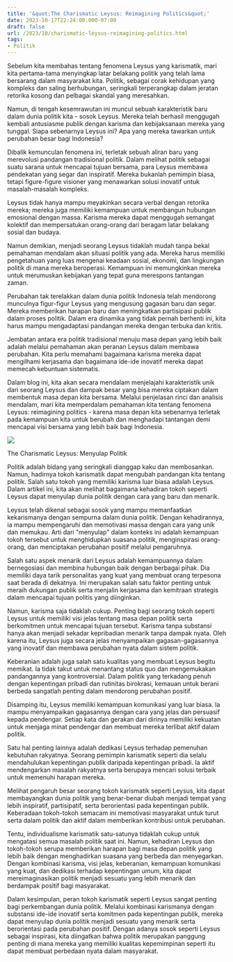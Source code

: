 ```yaml
---
title: '&quot;The Charismatic Leysus: Reimagining Politics&quot;'
date: 2023-10-17T22:24:00.000-07:00
draft: false
url: /2023/10/charismatic-leysus-reimagining-politics.html
tags: 
- Politik
---
```


  

Sebelum kita membahas tentang fenomena Leysus yang karismatik, mari kita pertama-tama menyingkap latar belakang politik yang telah lama bersarang dalam masyarakat kita. Politik, sebagai corak kehidupan yang kompleks dan saling berhubungan, seringkali terperangkap dalam jeratan retorika kosong dan pelbagai skandal yang meresahkan.

  

Namun, di tengah kesemrawutan ini muncul sebuah karakteristik baru dalam dunia politik kita - sosok Leysus. Mereka telah berhasil menggugah kembali antusiasme publik dengan karisma dan kebijaksanaan mereka yang tunggal. Siapa sebenarnya Leysus ini? Apa yang mereka tawarkan untuk perubahan besar bagi Indonesia?

  

Dibalik kemunculan fenomena ini, terletak sebuah aliran baru yang merevolusi pandangan tradisional politik. Dalam melihat politik sebagai suatu sarana untuk mencapai tujuan bersama, para Leysus membawa pendekatan yang segar dan inspiratif. Mereka bukanlah pemimpin biasa, tetapi figure-figure visioner yang menawarkan solusi inovatif untuk masalah-masalah kompleks.

  

Leysus tidak hanya mampu meyakinkan secara verbal dengan retorika mereka; mereka juga memiliki kemampuan untuk membangun hubungan emosional dengan massa. Karisma mereka dapat menggugah semangat kolektif dan mempersatukan orang-orang dari beragam latar belakang sosial dan budaya.

  

Namun demikian, menjadi seorang Leysus tidaklah mudah tanpa bekal pemahaman mendalam akan situasi politik yang ada. Mereka harus memiliki pengetahuan yang luas mengenai keadaan sosial, ekonomi, dan lingkungan politik di mana mereka beroperasi. Kemampuan ini memungkinkan mereka untuk merumuskan kebijakan yang tepat guna merespons tantangan zaman.

  

Perubahan tak terelakkan dalam dunia politik Indonesia telah mendorong munculnya figur-figur Leysus yang mengusung gagasan baru dan segar. Mereka memberikan harapan baru dan meningkatkan partisipasi publik dalam proses politik. Dalam era dinamika yang tidak pernah berhenti ini, kita harus mampu mengadaptasi pandangan mereka dengan terbuka dan kritis.

  

Jembatan antara era politik tradisional menuju masa depan yang lebih baik adalah melalui pemahaman akan peranan Leysus dalam membawa perubahan. Kita perlu memahami bagaimana karisma mereka dapat mengilhami kerjasama dan bagaimana ide-ide inovatif mereka dapat memecah kebuntuan sistematis.

  

Dalam blog ini, kita akan secara mendalam menjelajahi karakteristik unik dari seorang Leysus dan dampak besar yang bisa mereka ciptakan dalam membentuk masa depan kita bersama. Melalui penjelasan rinci dan analisis mendalam, mari kita memperdalam pemahaman kita tentang fenomena Leysus: reimagining politics - karena masa depan kita sebenarnya terletak pada kemampuan kita untuk berubah dan menghadapi tantangan demi mencapai visi bersama yang lebih baik bagi Indonesia.

  

![](https://blogger.googleusercontent.com/img/b/R29vZ2xl/AVvXsEi5RLRV-sQfW-LN-WuM9e4taMK_6gFZvVP4ZZLNo2TFg3hCk5pKXGz8PTnL2CNu-3Fu_DyWxu2TUVVKOlE13Rjc3gxETYEAdTzRbLXrVhDoh7hJnkEfLz6EQ08J-Crm0IlSsWFQUwED66w/s1600/aver.jpg)

  

The Charismatic Leysus: Menyulap Politik

  

Politik adalah bidang yang seringkali dianggap kaku dan membosankan. Namun, hadirnya tokoh karismatik dapat mengubah pandangan kita tentang politik. Salah satu tokoh yang memiliki karisma luar biasa adalah Leysus. Dalam artikel ini, kita akan melihat bagaimana kehadiran tokoh seperti Leysus dapat menyulap dunia politik dengan cara yang baru dan menarik.

  

Leysus telah dikenal sebagai sosok yang mampu memanfaatkan kekarismanya dengan sempurna dalam dunia politik. Dengan kehadirannya, ia mampu mempengaruhi dan memotivasi massa dengan cara yang unik dan memukau. Arti dari "menyulap" dalam konteks ini adalah kemampuan tokoh tersebut untuk menghidupkan suasana politik, menginspirasi orang-orang, dan menciptakan perubahan positif melalui pengaruhnya.

  

Salah satu aspek menarik dari Leysus adalah kemampuannya dalam bernegosiasi dan membina hubungan baik dengan berbagai pihak. Dia memiliki daya tarik personalitas yang kuat yang membuat orang terpesona saat berada di dekatnya. Ini merupakan salah satu faktor penting untuk meraih dukungan publik serta menjalin kerjasama dan kemitraan strategis dalam mencapai tujuan politis yang diinginkan.

  

Namun, karisma saja tidaklah cukup. Penting bagi seorang tokoh seperti Leysus untuk memiliki visi jelas tentang masa depan politik serta berkomitmen untuk mencapai tujuan tersebut. Karisma tanpa substansi hanya akan menjadi sekadar kepribadian menarik tanpa dampak nyata. Oleh karena itu, Leysus juga secara jelas menyampaikan gagasan-gagasannya yang inovatif dan membawa perubahan nyata dalam sistem politik.

  

Keberanian adalah juga salah satu kualitas yang membuat Leysus begitu memikat. Ia tidak takut untuk menantang status quo dan mengemukakan pandangannya yang kontroversial. Dalam politik yang terkadang penuh dengan kepentingan pribadi dan rutinitas birokrasi, kemauan untuk berani berbeda sangatlah penting dalam mendorong perubahan positif.

  

Disamping itu, Leysus memiliki kemampuan komunikasi yang luar biasa. Ia mampu menyampaikan gagasannya dengan cara yang jelas dan persuasif kepada pendengar. Setiap kata dan gerakan dari dirinya memiliki kekuatan untuk menjaga minat pendengar dan membuat mereka terlibat aktif dalam politik.

  

Satu hal penting lainnya adalah dedikasi Leysus terhadap pemenuhan kebutuhan rakyatnya. Seorang pemimpin karismatik seperti dia selalu mendahulukan kepentingan publik daripada kepentingan pribadi. Ia aktif mendengarkan masalah rakyatnya serta berupaya mencari solusi terbaik untuk memenuhi harapan mereka.

  

Melihat pengaruh besar seorang tokoh karismatik seperti Leysus, kita dapat membayangkan dunia politik yang benar-benar diubah menjadi tempat yang lebih inspiratif, partisipatif, serta berorientasi pada kepentingan publik. Keberadaan tokoh-tokoh semacam ini memotivasi masyarakat untuk turut serta dalam politik dan aktif dalam memberikan kontribusi untuk perubahan.

  

Tentu, individualisme karismatik satu-satunya tidaklah cukup untuk mengatasi semua masalah politik saat ini. Namun, kehadiran Leysus dan tokoh-tokoh serupa memberikan harapan bagi masa depan politik yang lebih baik dengan menghadirkan suasana yang berbeda dan menyegarkan. Dengan kombinasi karisma, visi jelas, keberanian, kemampuan komunikasi yang kuat, dan dedikasi terhadap kepentingan umum, kita dapat mereimaginasikan politik menjadi sesuatu yang lebih menarik dan berdampak positif bagi masyarakat.

  

Dalam kesimpulan, peran tokoh karismatik seperti Leysus sangat penting bagi perkembangan dunia politik. Melalui kombinasi karismanya dengan substansi ide-ide inovatif serta komitmen pada kepentingan publik, mereka dapat menyulap dunia politik menjadi sesuatu yang menarik serta berorientasi pada perubahan positif. Dengan adanya sosok seperti Leysus sebagai inspirasi, kita diingatkan bahwa politik merupakan panggung penting di mana mereka yang memiliki kualitas kepemimpinan seperti itu dapat membuat perbedaan nyata dalam masyarakat.